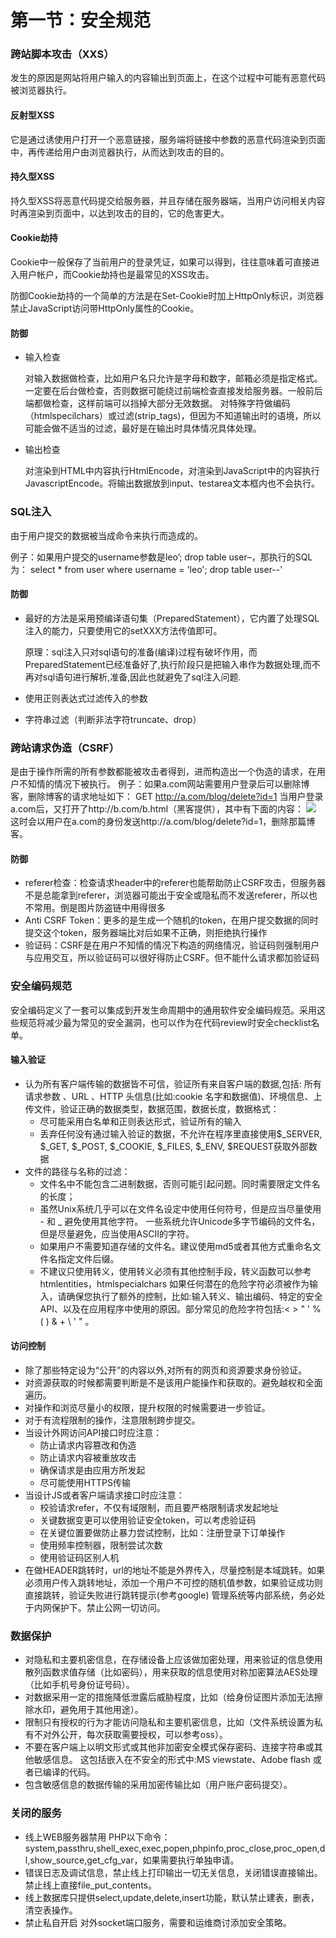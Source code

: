 # 第一节：安全规范

### 跨站脚本攻击（XXS）

发生的原因是网站将用户输入的内容输出到页面上，在这个过程中可能有恶意代码被浏览器执行。

#### 反射型XSS

它是通过诱使用户打开一个恶意链接，服务端将链接中参数的恶意代码渲染到页面中，再传递给用户由浏览器执行，从而达到攻击的目的。

#### 持久型XSS

持久型XSS将恶意代码提交给服务器，并且存储在服务器端，当用户访问相关内容时再渲染到页面中，以达到攻击的目的，它的危害更大。

#### Cookie劫持

Cookie中一般保存了当前用户的登录凭证，如果可以得到，往往意味着可直接进入用户帐户，而Cookie劫持也是最常见的XSS攻击。

防御Cookie劫持的一个简单的方法是在Set-Cookie时加上HttpOnly标识，浏览器禁止JavaScript访问带HttpOnly属性的Cookie。

#### 防御

* 输入检查

  对输入数据做检查，比如用户名只允许是字母和数字，邮箱必须是指定格式。一定要在后台做检查，否则数据可能绕过前端检查直接发给服务器。一般前后端都做检查，这样前端可以挡掉大部分无效数据。
  对特殊字符做编码（htmlspecilchars）或过滤(strip_tags)，但因为不知道输出时的语境，所以可能会做不适当的过滤，最好是在输出时具体情况具体处理。

* 输出检查

  对渲染到HTML中内容执行HtmlEncode，对渲染到JavaScript中的内容执行JavascriptEncode。将输出数据放到input、testarea文本框内也不会执行。



### SQL注入

由于用户提交的数据被当成命令来执行而造成的。

例子：如果用户提交的username参数是leo’; drop table user–，那执行的SQL为：
select * from user where username = 'leo'; drop table user--' 

#### 防御

* 最好的方法是采用预编译语句集（PreparedStatement），它内置了处理SQL注入的能力，只要使用它的setXXX方法传值即可。

  原理：sql注入只对sql语句的准备(编译)过程有破坏作用，而PreparedStatement已经准备好了,执行阶段只是把输入串作为数据处理,而不再对sql语句进行解析,准备,因此也就避免了sql注入问题.

* 使用正则表达式过滤传入的参数
* 字符串过滤（判断非法字符truncate、drop）



### 跨站请求伪造（CSRF）

是由于操作所需的所有参数都能被攻击者得到，进而构造出一个伪造的请求，在用户不知情的情况下被执行。
例子：如果a.com网站需要用户登录后可以删除博客，删除博客的请求地址如下：
GET http://a.com/blog/delete?id=1 
当用户登录a.com后，又打开了http://b.com/b.html（黑客提供），其中有下面的内容：
<img src="http://a.com/blog/delete?id=1"/> 
这时会以用户在a.com的身份发送http://a.com/blog/delete?id=1，删除那篇博客。

#### 防御

* referer检查：检查请求header中的referer也能帮助防止CSRF攻击，但服务器不是总能拿到referer，浏览器可能出于安全或隐私而不发送referer，所以也不常用。倒是图片防盗链中用得很多
* Anti CSRF Token：更多的是生成一个随机的token，在用户提交数据的同时提交这个token，服务器端比对后如果不正确，则拒绝执行操作
* 验证码：CSRF是在用户不知情的情况下构造的网络情况，验证码则强制用户与应用交互，所以验证码可以很好得防止CSRF。但不能什么请求都加验证码



### 安全编码规范

安全编码定义了一套可以集成到开发生命周期中的通用软件安全编码规范。采用这些规范将减少最为常见的安全漏洞，也可以作为在代码review时安全checklist名单。

#### 输入验证

* 认为所有客户端传输的数据皆不可信，验证所有来自客户端的数据,包括: 所有请求参数 、URL 、HTTP 头信息(比如:cookie 名字和数据值)、环境信息、上传文件，验证正确的数据类型，数据范围，数据长度，数据格式：
  * 尽可能采用白名单和正则表达形式，验证所有的输入
  * 丢弃任何没有通过输入验证的数据，不允许在程序里直接使用$_SERVER, $_GET, $_POST, $_COOKIE, $_FILES, $_ENV, $REQUEST获取外部数据
* 文件的路径与名称的过滤：
  * 文件名中不能包含二进制数据，否则可能引起问题。同时需要限定文件名的长度；
  * 虽然Unix系统几乎可以在文件名设定中使用任何符号，但是应当尽量使用 - 和 _ 避免使用其他字符。
    一些系统允许Unicode多字节编码的文件名，但是尽量避免，应当使用ASCII的字符。
  * 如果用户不需要知道存储的文件名。建议使用md5或者其他方式重命名文件名指定文件后缀。
  * 不建议只使用转义，使用转义必须有其他控制手段，转义函数可以参考htmlentities，htmlspecialchars
    如果任何潜在的危险字符必须被作为输入，请确保您执行了额外的控制，比如:输入转义、输出编码、特定的安全 API、以及在应用程序中使用的原因。部分常见的危险字符包括:< > " ' % ( ) & + \ \' \" 。

#### 访问控制

* 除了那些特定设为“公开”的内容以外,对所有的网页和资源要求身份验证。
* 对资源获取的时候都需要判断是不是该用户能操作和获取的。避免越权和全面遍历。
* 对操作和浏览尽量小的权限，提升权限的时候需要进一步验证。
* 对于有流程限制的操作，注意限制跨步提交。
* 当设计外网访问API接口时应注意： 
  * 防止请求内容篡改和伪造 
  * 防止请求内容被重放攻击 
  * 确保请求是由应用方所发起 
  * 尽可能使用HTTPS传输 
* 当设计JS或者客户端请求接口时应注意：
  * 校验请求refer，不仅有域限制，而且要严格限制请求发起地址 
  * 关键数据变更可以使用验证安全token，可以考虑验证码
  * 在关键位置要做防止暴力尝试控制，比如：注册登录下订单操作
  * 使用频率控制器，限制尝试次数 
  * 使用验证码区别人机
* 在做HEADER跳转时，url的地址不能是外界传入，尽量控制是本域跳转。如果必须用户传入跳转地址，添加一个用户不可控的随机值参数，如果验证成功则直接跳转，验证失败进行跳转提示(参考google)
  管理系统等内部系统，务必处于内网保护下。禁止公网一切访问。



### 数据保护

* 对隐私和主要机密信息，在存储设备上应该做加密处理，用来验证的信息使用散列函数求值存储（比如密码），用来获取的信息使用对称加密算法AES处理（比如手机号身份证号码）。
* 对数据采用一定的措施降低泄露后威胁程度，比如（给身份证图片添加无法擦除水印，避免用于其他用途）。
* 限制只有授权的行为才能访问隐私和主要机密信息，比如（文件系统设置为私有不对外公开，每次获取需要授权，可以参考oss）。
* 不要在客户端上以明文形式或其他非加密安全模式保存密码、连接字符串或其他敏感信息。 这包括嵌入在不安全的形式中:MS viewstate、Adobe flash 或者已编译的代码。
* 包含敏感信息的数据传输的采用加密传输比如（用户账户密码提交）。



### 关闭的服务

* 线上WEB服务器禁用 PHP以下命令：system,passthru,shell_exec,exec,popen,phpinfo,proc_close,proc_open,dl,show_source,get_cfg_var，如果需要执行单独申请。
* 错误日志及调试信息，禁止线上打印输出一切无关信息，关闭错误直接输出。禁止线上直接file_put_contents。
* 线上数据库只提供select,update,delete,insert功能，默认禁止建表，删表，清空表操作。
* 禁止私自开启 对外socket端口服务，需要和运维商讨添加安全策略。
